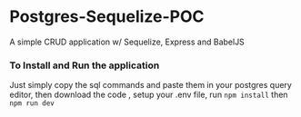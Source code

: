 # Postgres-Sequelize-POC
A simple CRUD application w/ Sequelize, Express and BabelJS


<h3>To Install and Run the application</h3>
<p>
Just simply copy the sql commands and paste them in your postgres query editor, 
then download the code , setup your .env file,
run <code>npm install</code> then <code>npm run dev</code>
</p>
